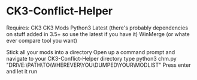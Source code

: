 # CK3-Conflict-Helper

Requires:
CK3
CK3 Mods
Python3 Latest (there's probably dependencies on stuff added in 3.5+ so use the latest if you have it)
WinMerge (or whate ever compare tool you want)

Stick all your mods into a directory
Open up a command prompt and navigate to your CK3-Conflict-Helper directory
  type python3 chm.py "DRIVE:\PATH\TO\WHEREVER\YOU\DUMPED\YOUR\MODLIST"
Press enter and let it run

